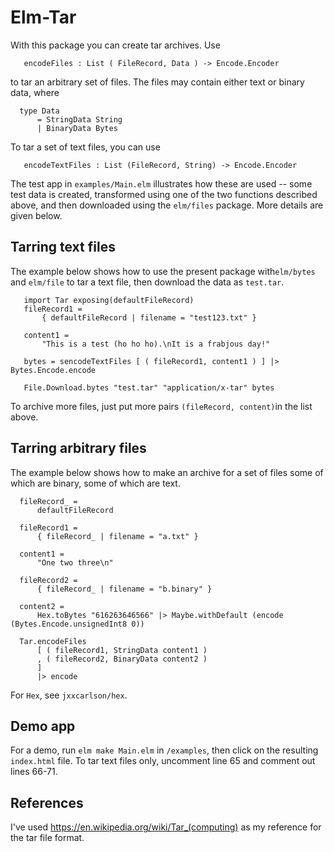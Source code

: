 # Elm-Tar

With this package you can create tar archives.  Use

```
   encodeFiles : List ( FileRecord, Data ) -> Encode.Encoder
```
to tar an arbitrary set of files. The files
may contain either text or binary data, where

```
  type Data
      = StringData String
      | BinaryData Bytes
```
To tar a set of text files, you can use

```
   encodeTextFiles : List (FileRecord, String) -> Encode.Encoder
```
The test app in `examples/Main.elm` illustrates how these are used -- some test data is created, transformed using one of the two functions described above, and then downloaded using the `elm/files` package.  More details are given below.

## Tarring text files

The example below shows how to use the present package with`elm/bytes` and `elm/file` to tar a text file, then download the data as `test.tar`.

```
   import Tar exposing(defaultFileRecord)
   fileRecord1 =
       { defaultFileRecord | filename = "test123.txt" }

   content1 =
       "This is a test (ho ho ho).\nIt is a frabjous day!"

   bytes = sencodeTextFiles [ ( fileRecord1, content1 ) ] |> Bytes.Encode.encode

   File.Download.bytes "test.tar" "application/x-tar" bytes
```

To archive more files, just put more pairs `(fileRecord, content)`in the list above.



## Tarring arbitrary files

The example below shows how to make an archive for a set of files some of which are binary, some of which are text.

```
  fileRecord_ =
      defaultFileRecord

  fileRecord1 =
      { fileRecord_ | filename = "a.txt" }

  content1 =
      "One two three\n"

  fileRecord2 =
      { fileRecord_ | filename = "b.binary" }

  content2 =
      Hex.toBytes "616263646566" |> Maybe.withDefault (encode (Bytes.Encode.unsignedInt8 0))

  Tar.encodeFiles
      [ ( fileRecord1, StringData content1 )
      , ( fileRecord2, BinaryData content2 )
      ]
      |> encode
```

For `Hex`, see `jxxcarlson/hex`.

## Demo app

For a demo, run `elm make Main.elm` in `/examples`, then click on the resulting `index.html` file.  To tar text files only, uncomment line 65 and comment out lines 66-71.

## References

I've used https://en.wikipedia.org/wiki/Tar_(computing) as my reference for the tar file format.

